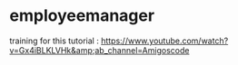 # employeemanager
training for this tutorial : https://www.youtube.com/watch?v=Gx4iBLKLVHk&amp;ab_channel=Amigoscode

